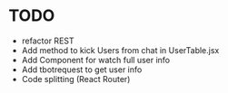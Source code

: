# TODO

+ refactor REST
+ Add method to kick Users from chat in UserTable.jsx
+ Add Component for watch full user info
+ Add tbotrequest to get user info
+ Code splitting (React Router)
